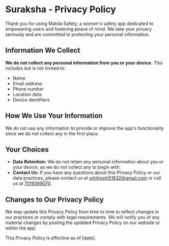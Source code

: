 # Suraksha - Privacy Policy

Thank you for using Mahila Safety, a women's safety app dedicated to empowering users and fostering peace of mind. We take your privacy seriously and are committed to protecting your personal information.

## Information We Collect

**We do not collect any personal information from you or your device.** This includes but is not limited to:

- Name
- Email address
- Phone number
- Location data
- Device identifiers

## How We Use Your Information

We do not use any information to provide or improve the app's functionality since we do not collect any in the first place.

## Your Choices

- **Data Retention:** We do not retain any personal information about you or your device, as we do not collect any to begin with.
- **Contact Us:** If you have any questions about this Privacy Policy or our data practices, please contact us at [rohitjoshi51832@gmail.com](mailto:rohitjoshi51832@gmail.com) or call us at [7019399070](tel:7019399070).

## Changes to Our Privacy Policy

We may update this Privacy Policy from time to time to reflect changes in our practices or comply with legal requirements. We will notify you of any material changes by posting the updated Privacy Policy on our website or within the app.

This Privacy Policy is effective as of [date].
